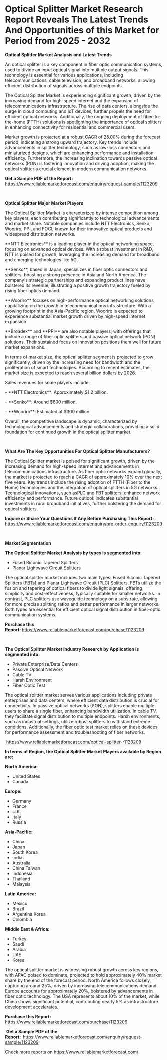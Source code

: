 <p><h1>Optical Splitter Market Research Report Reveals The Latest Trends And Opportunities of this Market for Period from 2025 - 2032</h1></p><p><strong>Optical Splitter Market Analysis and Latest Trends</strong></p>
<p><p>An optical splitter is a key component in fiber optic communication systems, used to divide an input optical signal into multiple output signals. This technology is essential for various applications, including telecommunications, cable television, and broadband networks, allowing efficient distribution of signals across multiple endpoints.</p><p>The Optical Splitter Market is experiencing significant growth, driven by the increasing demand for high-speed internet and the expansion of telecommunications infrastructure. The rise of data centers, alongside the surge in cloud computing and IoT devices, further propels the need for efficient optical networks. Additionally, the ongoing deployment of fiber-to-the-home (FTTH) solutions is spotlighting the importance of optical splitters in enhancing connectivity for residential and commercial users.</p><p>Market growth is projected at a robust CAGR of 25.00% during the forecast period, indicating a strong upward trajectory. Key trends include advancements in splitter technology, such as low-loss connectors and miniaturized designs, which are enhancing performance and installation efficiency. Furthermore, the increasing inclination towards passive optical networks (PON) is fostering innovation and driving adoption, making the optical splitter a crucial element in modern communication networks.</p></p>
<p><strong>Get a Sample PDF of the Report:&nbsp;</strong> <a href="https://www.reliablemarketforecast.com/enquiry/request-sample/1123209?utm_campaign=2439&utm_medium=2&utm_source=Github&utm_content=ia&utm_term=08042025&utm_id=optical-splitter">https://www.reliablemarketforecast.com/enquiry/request-sample/1123209</a></p>
<p>&nbsp;</p>
<p><strong>Optical Splitter Major Market Players</strong></p>
<p><p>The Optical Splitter Market is characterized by intense competition among key players, each contributing significantly to technological advancements and market share. Notable companies include NTT Electronics, Senko, Wooriro, PPI, and FOCI, known for their innovative optical products and widespread distribution networks.</p><p>**NTT Electronics** is a leading player in the optical networking space, focusing on advanced optical devices. With a robust investment in R&D, NTT is poised for growth, leveraging the increasing demand for broadband and emerging technologies like 5G.</p><p>**Senko**, based in Japan, specializes in fiber optic connectors and splitters, boasting a strong presence in Asia and North America. The company's strategic partnerships and expanding product lines have bolstered its revenue, illustrating a positive growth trajectory fueled by rising fiber optics demand.</p><p>**Wooriro** focuses on high-performance optical networking solutions, capitalizing on the growth in telecommunications infrastructure. With a growing footprint in the Asia-Pacific region, Wooriro is expected to experience substantial market growth driven by high-speed internet expansion.</p><p>**Broadex** and **PPI** are also notable players, with offerings that include a range of fiber optic splitters and passive optical network (PON) solutions. Their sustained focus on innovation positions them well for future market expansions.</p><p>In terms of market size, the optical splitter segment is projected to grow significantly, driven by the increasing need for bandwidth and the proliferation of smart technologies. According to recent estimates, the market size is expected to reach several billion dollars by 2026.</p><p>Sales revenues for some players include:</p><p>- **NTT Electronics**: Approximately $1.2 billion.</p><p>- **Senko**: Around $600 million.</p><p>- **Wooriro**: Estimated at $300 million.</p><p>Overall, the competitive landscape is dynamic, characterized by technological advancements and strategic collaborations, providing a solid foundation for continued growth in the optical splitter market.</p></p>
<p>&nbsp;</p>
<p><strong>What Are The Key Opportunities For Optical Splitter Manufacturers?</strong></p>
<p><p>The Optical Splitter market is poised for significant growth, driven by the increasing demand for high-speed internet and advancements in telecommunications infrastructure. As fiber optic networks expand globally, the market is projected to reach a CAGR of approximately 10% over the next five years. Key trends include the rising adoption of FTTH (Fiber to the Home) technologies and the integration of optical splitters in 5G networks. Technological innovations, such asPLC and FBT splitters, enhance network efficiency and performance. Future outlook indicates substantial investments in rural broadband initiatives, further bolstering the demand for optical splitters.</p></p>
<p><strong>Inquire or Share Your Questions If Any Before Purchasing This Report:</strong> <a href="https://www.reliablemarketforecast.com/enquiry/pre-order-enquiry/1123209?utm_campaign=2439&utm_medium=2&utm_source=Github&utm_content=ia&utm_term=08042025&utm_id=optical-splitter">https://www.reliablemarketforecast.com/enquiry/pre-order-enquiry/1123209</a></p>
<p>&nbsp;</p>
<p><strong>Market Segmentation</strong></p>
<p><strong>The Optical Splitter Market Analysis by types is segmented into:</strong></p>
<p><ul><li>Fused Biconic Tapered Splitters</li><li>Planar Lightwave Circuit Splitters</li></ul></p>
<p><p>The optical splitter market includes two main types: Fused Biconic Tapered Splitters (FBTs) and Planar Lightwave Circuit (PLC) Splitters. FBTs utilize the fusion and tapering of optical fibers to divide light signals, offering simplicity and cost-effectiveness, typically suitable for smaller networks. In contrast, PLC splitters use waveguide technology on a substrate, allowing for more precise splitting ratios and better performance in larger networks. Both types are essential for efficient optical signal distribution in fiber-optic communication systems.</p></p>
<p><strong>Purchase this Report:&nbsp;</strong><a href="https://www.reliablemarketforecast.com/purchase/1123209?utm_campaign=2439&utm_medium=2&utm_source=Github&utm_content=ia&utm_term=08042025&utm_id=optical-splitter">https://www.reliablemarketforecast.com/purchase/1123209</a></p>
<p>&nbsp;</p>
<p><strong>The Optical Splitter Market Industry Research by Application is segmented into:</strong></p>
<p><ul><li>Private Enterprise/Data Centers</li><li>Passive Optical Network</li><li>Cable TV</li><li>Harsh Environment</li><li>Fiber Optic Test</li></ul></p>
<p><p>The optical splitter market serves various applications including private enterprises and data centers, where efficient data distribution is crucial for connectivity. In passive optical networks (PON), splitters enable multiple users to share a single fiber, enhancing bandwidth utilization. In cable TV, they facilitate signal distribution to multiple endpoints. Harsh environments, such as industrial settings, utilize robust splitters to withstand extreme conditions. Additionally, the fiber optic test market relies on these devices for performance assessment and troubleshooting of fiber networks.</p></p>
<p><a href="https://www.reliablemarketforecast.com/optical-splitter-r1123209?utm_campaign=2439&utm_medium=2&utm_source=Github&utm_content=ia&utm_term=08042025&utm_id=optical-splitter">&nbsp;https://www.reliablemarketforecast.com/optical-splitter-r1123209</a></p>
<p><strong>In terms of Region, the Optical Splitter Market Players available by Region are:</strong></p>
<p>
    <p> <strong> North America: </strong>
        <ul>
            <li>United States</li>
            <li>Canada</li>
        </ul>
        </p> 
    <p> <strong> Europe: </strong>
        <ul>
            <li>Germany</li>
            <li>France</li>
            <li>U.K.</li>
            <li>Italy</li>
            <li>Russia</li>
        </ul>
        </p> 
    <p> <strong> Asia-Pacific: </strong>
        <ul>
            <li>China</li>
            <li>Japan</li>
            <li>South Korea</li>
            <li>India</li>
            <li>Australia</li>
            <li>China Taiwan</li>
            <li>Indonesia</li>
            <li>Thailand</li>
            <li>Malaysia</li>
        </ul>
        </p> 
    <p> <strong> Latin America: </strong>
        <ul>
            <li>Mexico</li>
            <li>Brazil</li>
            <li>Argentina Korea</li>
            <li>Colombia</li>
        </ul>
        </p> 
    <p> <strong> Middle East & Africa: </strong>
        <ul>
            <li>Turkey</li>
            <li>Saudi</li>
            <li>Arabia</li>
            <li>UAE</li>
            <li>Korea</li>
        </ul>
    </p>
    </p>
<p><p>The optical splitter market is witnessing robust growth across key regions, with APAC poised to dominate, projected to hold approximately 40% market share by the end of the forecast period. North America follows closely, capturing around 25%, driven by increasing telecommunications demand. Europe accounts for approximately 20%, bolstered by advancements in fiber optic technology. The USA represents about 10% of the market, while China shows significant potential, contributing nearly 5% as infrastructure development accelerates.</p></p>
<p><strong>Purchase this Report: </strong><a href="https://www.reliablemarketforecast.com/purchase/1123209?utm_campaign=2439&utm_medium=2&utm_source=Github&utm_content=ia&utm_term=08042025&utm_id=optical-splitter">https://www.reliablemarketforecast.com/purchase/1123209</a></p>
<p>&nbsp;<strong>Get a Sample PDF of the Report:&nbsp;&nbsp;</strong><a href="https://www.reliablemarketforecast.com/enquiry/request-sample/1123209?utm_campaign=2439&utm_medium=2&utm_source=Github&utm_content=ia&utm_term=08042025&utm_id=optical-splitter">https://www.reliablemarketforecast.com/enquiry/request-sample/1123209</a></p>
<p><strong></strong></p>
<p>Check more reports on <a href="https://www.reliablemarketforecast.com/?utm_campaign=2439&utm_medium=2&utm_source=Github&utm_content=ia&utm_term=08042025&utm_id=optical-splitter">https://www.reliablemarketforecast.com/</a></p>